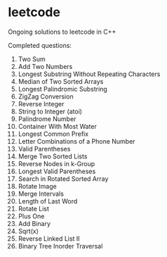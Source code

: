 # leetcode 
Ongoing solutions to leetcode in C++ 
 
Completed questions: 
1. Two Sum
2. Add Two Numbers
3. Longest Substring Without Repeating Characters
4. Median of Two Sorted Arrays
5. Longest Palindromic Substring
6. ZigZag Conversion
7. Reverse Integer
8. String to Integer (atoi)
9. Palindrome Number
11. Container With Most Water
14. Longest Common Prefix
17. Letter Combinations of a Phone Number
20. Valid Parentheses
21. Merge Two Sorted Lists
25. Reverse Nodes in k-Group
32. Longest Valid Parentheses
33. Search in Rotated Sorted Array
48. Rotate Image
56. Merge Intervals
58. Length of Last Word
61. Rotate List
66. Plus One
67. Add Binary
69. Sqrt(x)
92. Reverse Linked List II
94. Binary Tree Inorder Traversal